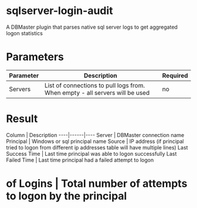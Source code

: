 sqlserver-login-audit
=====================

A DBMaster plugin that parses native sql server logs to get aggregated logon statistics


Parameters
==========

Parameter | Description | Required
----|------|----
Servers | List of connections to pull logs from. When empty - all servers will be used  | no

Result
==========

Column | Description
----|------|----
Server | DBMaster connection name
Principal | Windows or sql principal name
Source | IP address (if principal tried to logon from different ip addresses table will have multiple lines)
Last Success Time | Last time principal was able to logon successfully
Last Failed Time | Last time principal had a failed attempt to logon
# of Logins | Total number of attempts to logon by the principal
